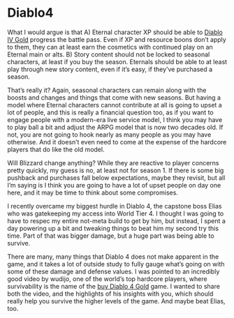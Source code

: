 # Diablo4
What I would argue is that A) Eternal character XP should be able to <a href="https://www.mmoexp.com/Diablo-4/Gold.html">Diablo IV Gold</a> progress the battle pass. Even if XP and resource boons don’t apply to them, they can at least earn the cosmetics with continued play on an Eternal main or alts. B) Story content should not be locked to seasonal characters, at least if you buy the season. Eternals should be able to at least play through new story content, even if it’s easy, if they’ve purchased a season.

That’s really it? Again, seasonal characters can remain along with the boosts and changes and things that come with new seasons. But having a model where Eternal characters cannot contribute at all is going to upset a lot of people, and this is really a financial question too, as if you want to engage people with a modern-era live service model, I think you may have to play ball a bit and adjust the ARPG model that is now two decades old. If not, you are not going to hook nearly as many people as you may have otherwise. And it doesn’t even need to come at the expense of the hardcore players that do like the old model.

Will Blizzard change anything? While they are reactive to player concerns pretty quickly, my guess is no, at least not for season 1. If there is some big pushback and purchases fall below expectations, maybe they revisit, but all I’m saying is I think you are going to have a lot of upset people on day one here, and it may be time to think about some compromises.

I recently overcame my biggest hurdle in Diablo 4, the capstone boss Elias who was gatekeeping my access into World Tier 4. I thought I was going to have to respec my entire not-meta build to get by him, but instead, I spent a day powering up a bit and tweaking things to beat him my second try this time. Part of that was bigger damage, but a huge part was being able to survive.

There are many, many things that Diablo 4 does not make apparent in the game, and it takes a lot of outside study to fully gauge what’s going on with some of these damage and defense values. I was pointed to an incredibly good video by wudijo, one of the world’s top hardcore players, where survivability is the name of the <a href="https://www.mmoexp.com/Diablo-4/Gold.html">buy Diablo 4 Gold</a> game. I wanted to share both the video, and the highlights of his insights with you, which should really help you survive the higher levels of the game. And maybe beat Elias, too.
